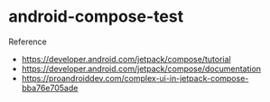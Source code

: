 # android-compose-test

Reference
- https://developer.android.com/jetpack/compose/tutorial
- https://developer.android.com/jetpack/compose/documentation
- https://proandroiddev.com/complex-ui-in-jetpack-compose-bba76e705ade
